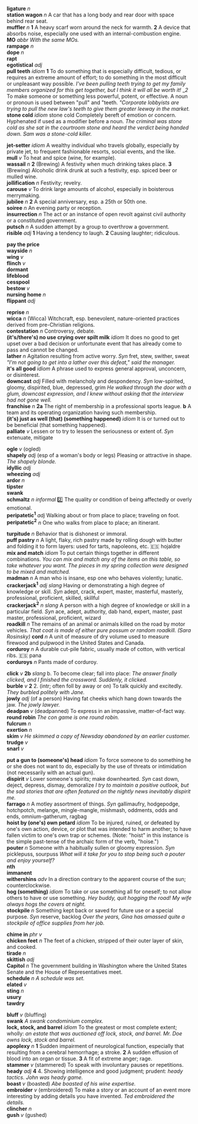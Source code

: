 

__ligature__ _n_  
__station wagon__ _n_ A car that has a long body and rear door with space behind rear seat.  
__muffler__ _n_ __1__ A heavy scarf worn around the neck for warmth. __2__ A device that absorbs noise, especially one used with an internal-combustion engine.  
__MO__ _abbr_ _With the same MOs._  
__rampage__ _n_  
__dope__ _n_  
__rapt__  
__egotistical__ _adj_  
__pull teeth__ _idiom_ __1__ To do something that is especially difficult, tedious, or requires an extreme amount of effort; to do something in the most difficult or unpleasant way possible. _I've been pulling teeth trying to get my family members organized for this get together, but I think it will all be worth it!_ __2_ To make someone or something less powerful, potent, or effective. A noun or pronoun is used between "pull" and "teeth. _"Corporate lobbyists are trying to pull the new law's teeth to give them greater leeway in the market._  
__stone cold__ _idiom_ stone cold Completely bereft of emotion or concern. Hyphenated if used as a modifier before a noun. _The criminal was stone cold as she sat in the courtroom stone and heard the verdict being handed down._ _Sam was a stone-cold killer._  

__jet-setter__ _idiom_ A wealthy individual who travels globally, especially by private jet, to frequent fashionable resorts, social events, and the like.  
__mull__ _v_ To heat and spice (wine, for example).  
__wassail__ _n_ __2__ (Brewing) A festivity when much drinking takes place. __3__ (Brewing) Alcoholic drink drunk at such a festivity, esp. spiced beer or mulled wine.  
__jollification__ _n_ Festivity; revelry.  
__carouse__ _v_ To drink large amounts of alcohol, especially in boisterous merrymaking.  
__jubilee__ _n_ __2__ A special anniversary, esp. a 25th or 50th one.  
__soiree__ _n_ An evening party or reception.  
__insurrection__ _n_ The act or an instance of open revolt against civil authority or a constituted government.  
__putsch__ _n_ A sudden attempt by a group to overthrow a government.  
__risible__ _adj_ __1__ Having a tendency to laugh. __2__ Causing laughter; ridiculous.  

__pay the price__  
__wayside__ _n_  
__wing__ _v_  
__flinch__ _v_  
__dormant__  
__lifeblood__  
__cesspool__  
__bestow__ _v_  
__nursing home__ _n_  
__flippant__ _adj_  

__reprise__ _n_  
__wicca__ _n_ (Wicca) Witchcraft, esp. benevolent, nature-oriented practices derived from pre-Christian religions.  
__contestation__ _n_ Controversy, debate.  
__(it's/there's) no use crying over spilt milk__ _idiom_ It does no good to get upset over a bad decision or unfortunate event that has already come to pass and cannot be changed.  
__lather__ _n_ Agitation resulting from active worry. _Syn_ fret, stew, swither, sweat _"I'm not going to get into a lather over this defeat," said the manager._  
__it's all good__ _idiom_ A phrase used to express general approval, unconcern, or disinterest.  
__downcast__ _adj_ Filled with melancholy and despondency. _Syn_ low-spirited, gloomy, dispirited, blue, depressed, grim _He walked through the door with a glum, downcast expression, and I knew without asking that the interview had not gone well._  
__franchise__ _n_ __2a__ The right of membership in a professional sports league. __b__ A team and its operating organization having such membership.  
__(it's) just as well (that) (something happened)__ _idiom_ It is or turned out to be beneficial (that something happened).  
__palliate__ _v_ Lessen or to try to lessen the seriousness or extent of. _Syn_ extenuate, mitigate  

__ogle__ _v_ (ogled)  
__shapely__ _adj_ (esp of a woman's body or legs) Pleasing or attractive in shape. _The shapely blonde._  
__idyllic__ _adj_  
__wheezing__ _adj_  
__ardor__ _n_  
__tipster__  
__swank__  
__schmaltz__ _n_ _informal_ :two: The quality or condition of being affectedly or overly emotional.  
__peripatetic<sup>1</sup>__ _adj_ Walking about or from place to place; traveling on foot.  
__peripatetic<sup>2</sup>__ _n_ One who walks from place to place; an itinerant.  

__turpitude__ _n_ Behavior that is dishonest or immoral.  
__puff pastry__ _n_ A light, flaky, rich pastry made by rolling dough with butter and folding it to form layers: used for tarts, napoleons, etc. :es: hojaldre  
__mix and match__ _idiom_ To put certain things together in different combinations. _You can mix and match any of the items on this table, so take whatever you want._ _The pieces in my spring collection were designed to be mixed and matched._  
__madman__ _n_ A man who is insane, esp one who behaves violently; lunatic.  
__crackerjack<sup>1</sup>__ _adj slang_ Having or demonstrating a high degree of knowledge or skill. _Syn_ adept, crack, expert, master, masterful, masterly, professional, proficient, skilled, skillful  
__crackerjack<sup>2</sup>__ _n slang_ A person with a high degree of knowledge or skill in a particular field. _Syn_ ace, adept, authority, dab hand, expert, master, past master, professional, proficient, wizard  
__roadkill__ _n_ The remains of an animal or animals killed on the road by motor vehicles. _That coat is made of either pure possum or random roadkill. (Sara Rosinsky)_
__cord__ _n_ A unit of measure of dry volume used to measure firewood and pulpwood in the United States and Canada.  
__corduroy__ _n_ A durable cut-pile fabric, usually made of cotton, with vertical ribs. :es: pana  
__corduroys__ _n_ Pants made of corduroy.

__click__ _v_ __2b__ _slang_ b. To become clear; fall into place: _The answer finally clicked, and I finished the crossword._ _Suddenly, it clicked._  
__burble__ _v_ __2__ 2. (intr; often foll by away or on) To talk quickly and excitedly. _They burbled politely with Jane._  
__jowly__ _adj_ (of a person) Having fat cheeks which hang down towards the jaw. _The jowly lawyer._  
__deadpan__ _v_ (deadpanned) To express in an impassive, matter-of-fact way.  
__round robin__ _The con game is one round robin._  
__fulcrum__ _n_  
__exertion__ _n_  
__skim__ _v_ _He skimmed a copy of _Newsday_ abandoned by an earlier customer._  
__trudge__ _v_  
__snarl__ _v_  

__put a gun to (someone's) head__ _idiom_ To force someone to do something he or she does not want to do, especially by the use of threats or intimidation (not necessarily with an actual gun).  
__dispirit__ _v_ Lower someone's spirits; make downhearted. _Syn_ cast down, deject, depress, dismay, demoralize _I try to maintain a positive outlook, but the sad stories that are often featured on the nightly news inevitably dispirit me._  
__farrago__ _n_ A motley assortment of things. _Syn_ gallimaufry, hodgepodge, hotchpotch, melange, mingle-mangle, mishmash, oddments, odds and ends, omnium-gatherum, ragbag  
__hoist by (one's) own petard__ _idiom_ To be injured, ruined, or defeated by one's own action, device, or plot that was intended to harm another; to have fallen victim to one's own trap or schemes. (Note: "hoist" in this instance is the simple past-tense of the archaic form of the verb, "hoise.")  
__pouter__ _n_ Someone with a habitually sullen or gloomy expression. _Syn_ picklepuss, sourpuss _What will it take for you to stop being such a pouter and enjoy yourself?_  
__nth__  
__immanent__  
__withershins__ _adv_ In a direction contrary to the apparent course of the sun; counterclockwise.  
__hog (something)__ _idiom_ To take or use something all for oneself; to not allow others to have or use something. _Hey buddy, quit hogging the road!_ _My wife always hogs the covers at night._  
__stockpile__ _n_ Something kept back or saved for future use or a special purpose. _Syn_ reserve, backlog _Over the years, Gina has amassed quite a stockpile of office supplies from her job._  

__chime in__ _phr v_  
__chicken feet__ _n_ The feet of a chicken, stripped of their outer layer of skin, and cooked.  
__tirade__ _n_  
__skittish__ _adj_  
__Capitol__ _n_ The government building in Washington where the United States Senate and the House of Representatives meet.  
__schedule__ _n_ _A schedule was set._  
__elated__ _v_  
__sting__ _n_  
__usury__  
__tawdry__  

__bluff__ _v_ (bluffing)  
__swank__ _A swank condominium complex._  
__lock, stock, and barrel__ _idiom_ To the greatest or most complete extent; wholly: _an estate that was auctioned off lock, stock, and barrel._ _Mr. Doe owns lock, stock and barrel._  
__apoplexy__ _n_ __1__ Sudden impairment of neurological function, especially that resulting from a cerebral hemorrhage; a stroke. __2__ A sudden effusion of blood into an organ or tissue. __3__ A fit of extreme anger; rage.  
__stammer__ _v_ (stammered) To speak with involuntary pauses or repetitions.  
__heady__ _adj_ __4__ 4. Showing intelligence and good judgment; prudent: _heady tactics._ _John was heady game._  
__boast__ _v_ (boasted) _Abe boasted of his wine expertise._  
__embroider__ _v_ (embroidered) To make a story or an account of an event more interesting by adding details you have invented. _Ted embroidered the details._  
__clincher__ _n_  
__gush__ _v_ (gushed)  
